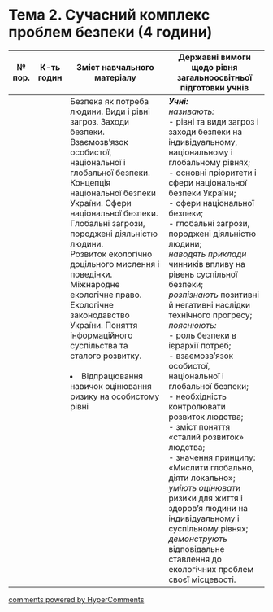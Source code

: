 <div id="hypercomments_widget" class="js-hypercomments-widget invisible"></div>

# Тема 2. Сучасний комплекс проблем безпеки  (4 години)

<table>
  <tr>
    <td width="10%" align="center"><b>№ пор.</b></td>
    <td width="10%" align="center"><b>К-ть годин</b></td>
    <td width="40%" align="center"><b>Зміст навчального матеріалу</b></td>
    <td width="40%" align="center"><b>Державні вимоги щодо рівня загальноосвітньої підготовки учнів</b></td>
  </tr>
<tbody>
  <tr>
<td width="10%" style="vertical-align:top !important;"></td>
<td width="10%" style="vertical-align:top !important;"></td>
    <td width="40%" style="vertical-align:top !important;">
Безпека як потреба людини. Види і рівні загроз. Заходи безпеки. Взаємозв’язок особистої, національної і глобальної безпеки. Концепція національної безпеки України. Сфери національної безпеки.<br>
Глобальні загрози, породжені діяльністю людини.<br>
Розвиток екологічно доцільного мислення і поведінки.<br>
Міжнародне екологічне право. Екологічне законодавство України. Поняття інформаційного суспільства та сталого розвитку.<br>
<br>
<li>Відпрацювання навичок оцінювання ризику на особистому рівні</li>
</td>
    <td width="40%" style="vertical-align:top !important;">
<i><b>Учні:</b></i><br>
<i>називають: </i><br>
- рівні та види загроз і заходи безпеки на індивідуальному, національному і глобальному рівнях;<br> 
- основні пріоритети і сфери національної безпеки України; <br>
- сфери національної безпеки; <br>
- глобальні загрози, породжені діяльністю людини;  <br>
<i>наводять приклади</i> чинників впливу на рівень суспільної безпеки;  <br>
<i>розпізнають</i> позитивні й негативні наслідки технічного прогресу;<br>
<i>пояснюють: </i><br>
- роль безпеки в ієрархії потреб;<br>
- взаємозв’язок особистої, національної і глобальної безпеки; <br>
- необхідність контролювати розвиток людства; <br>
- зміст поняття «сталий розвиток» людства; <br>
- значення принципу: «Мислити глобально, діяти локально»;<br>
<i>уміють оцінювати</i> ризики для життя і здоров’я людини на індивідуальному і суспільному рівнях;<br>
<i>демонструють</i> відповідальне ставлення до екологічних проблем своєї місцевості. </td>
  </tr>
</tbody>
</table>

<div class="js-hypercomments-container">
<a href="http://hypercomments.com" class="hc-link" title="comments widget">comments powered by HyperComments</a>
</div>
